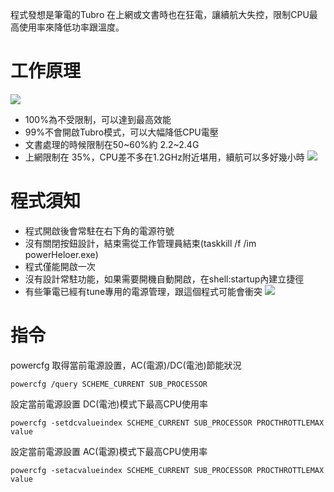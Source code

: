 程式發想是筆電的Tubro 在上網或文書時也在狂電，讓續航大失控，限制CPU最高使用率來降低功率跟溫度。

# 工作原理
![](https://i.imgur.com/8hLSOVm.png)

* 100%為不受限制，可以達到最高效能
* 99%不會開啟Tubro模式，可以大幅降低CPU電壓
* 文書處理的時候限制在50~60%約 2.2~2.4G
* 上網限制在 35%，CPU差不多在1.2GHz附近堪用，續航可以多好幾小時
![](https://i.imgur.com/Pw1IyDK.png)

# 程式須知
* 程式開啟後會常駐在右下角的電源符號
* 沒有關閉按鈕設計，結束需從工作管理員結束(taskkill /f /im powerHeloer.exe)
* 程式僅能開啟一次
* 沒有設計常駐功能，如果需要開機自動開啟，在shell:startup內建立捷徑
* 有些筆電已經有tune專用的電源管理，跟這個程式可能會衝突
![](https://i.imgur.com/zYKb0dR.png)

# 指令
powercfg 取得當前電源設置，AC(電源)/DC(電池)節能狀況 
```
powercfg /query SCHEME_CURRENT SUB_PROCESSOR
```

設定當前電源設置 DC(電池)模式下最高CPU使用率
```
powercfg -setdcvalueindex SCHEME_CURRENT SUB_PROCESSOR PROCTHROTTLEMAX value
```

設定當前電源設置 AC(電源)模式下最高CPU使用率
```
powercfg -setacvalueindex SCHEME_CURRENT SUB_PROCESSOR PROCTHROTTLEMAX value
```
